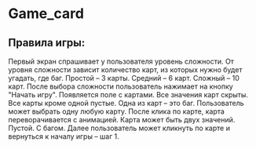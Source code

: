 # Game_card

## Правила игры:
Первый экран спрашивает у пользователя уровень сложности. От уровня сложности зависит количество карт, из которых нужно будет угадать, где баг.
Простой – 3 карты.
Средний – 6 карт.
Сложный – 10 карт.
После выбора сложности пользователь нажимает на кнопку "Начать игру".
Появляется поле с картами. Все значения карт скрыты. Все карты кроме одной пустые. Одна из карт – это баг.
Пользователь может выбрать одну любую карту.
После клика по карте, карта переворачивается с анимацией.
Карта может быть двух значений.
Пустой.
С багом.
Далее пользователь может кликнуть по карте и вернуться к началу игры – шаг 1.
